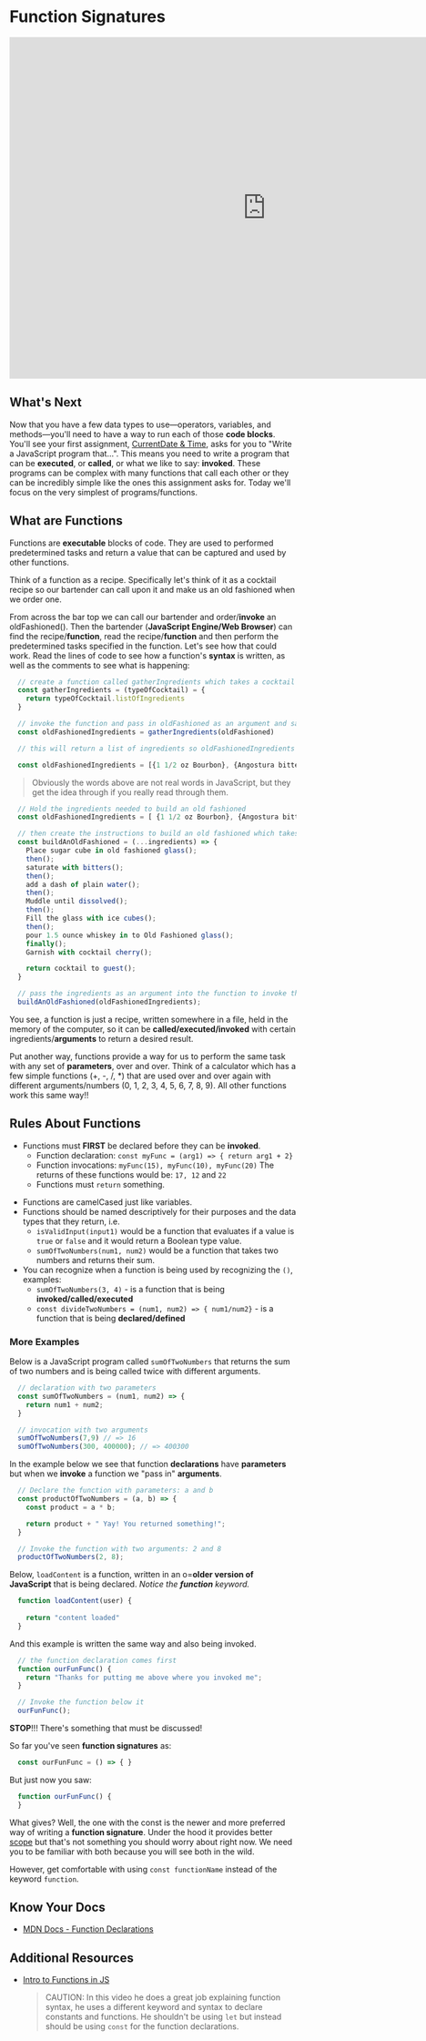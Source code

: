 # Function Signatures

<!-- *STARLING QUOTE -Author* -->

<iframe src="https://player.vimeo.com/video/377425124" width="900" height="600" frameborder="0" allow="autoplay; fullscreen" allowfullscreen></iframe>


## What's Next

Now that you have a few data types to use—operators, variables, and methods—you'll need to have a way to run each of those **code blocks**. You'll see your first assignment, [CurrentDate & Time](https://github.com/AustinCodingAcademy/JS211_CurrentDateTimeProject/blob/master/README.md), asks for you to "Write a JavaScript program that...". This means you need to write a program that can be **executed**, or **called**, or what we like to say: **invoked**. These programs can be complex with many functions that call each other or they can be incredibly simple like the ones this assignment asks for. Today we'll focus on the very simplest of programs/functions.

## What are Functions

Functions are **executable** blocks of code. They are used to performed predetermined tasks and return a value that can be captured and used by other functions.

Think of a function as a recipe. Specifically let's think of it as a cocktail recipe so our bartender can call upon it and make us an old fashioned when we order one.

From across the bar top we can call our bartender and order/**invoke** an oldFashioned(). Then the bartender (**JavaScript Engine/Web Browser**) can find the recipe/**function**, read the recipe/**function** and then perform the predetermined tasks specified in the function. Let's see how that could work. Read the lines of code to see how a function's **syntax** is written, as well as the comments to see what is happening:

```javascript
  // create a function called gatherIngredients which takes a cocktail name as a parameter
  const gatherIngredients = (typeOfCocktail) = {
    return typeOfCocktail.listOfIngredients
  }

  // invoke the function and pass in oldFashioned as an argument and save that to a variable named oldFashionedIngredients
  const oldFashionedIngredients = gatherIngredients(oldFashioned)

  // this will return a list of ingredients so oldFashionedIngredients now equals a list/array of recipes.

  const oldFashionedIngredients = [{1 1/2 oz Bourbon}, {Angostura bitters}, {A Sugar cube}, {Water}, {Ice Cubes}, {Old Fashioned glass}, {Cocktail cherry}]
```

  > Obviously the words above are not real words in JavaScript, but they get the idea through if you really read through them.

```javascript
  // Hold the ingredients needed to build an old fashioned
  const oldFashionedIngredients = [ {1 1/2 oz Bourbon}, {Angostura bitters}, {A Sugar cube}, {Water}, {Ice Cubes}, {Old Fashioned glass}, {Cocktail cherry} ]

  // then create the instructions to build an old fashioned which takes a list of ingredients as a parameter
  const buildAnOldFashioned = (...ingredients) => {
    Place sugar cube in old fashioned glass();
    then();
    saturate with bitters();
    then();
    add a dash of plain water();
    then();
    Muddle until dissolved();
    then();
    Fill the glass with ice cubes();
    then();
    pour 1.5 ounce whiskey in to Old Fashioned glass();
    finally();
    Garnish with cocktail cherry();

    return cocktail to guest();
  }

  // pass the ingredients as an argument into the function to invoke the function
  buildAnOldFashioned(oldFashionedIngredients);
```

You see, a function is just a recipe, written somewhere in a file, held in the memory of the computer, so it can be **called/executed/invoked** with certain ingredients/**arguments** to return a desired result.

Put another way, functions provide a way for us to perform the same task with any set of **parameters**, over and over. Think of a calculator which has a few simple functions (+, -, /, *) that are used over and over again with different arguments/numbers (0, 1, 2, 3, 4, 5, 6, 7, 8, 9). All other functions work this same way!!

## Rules About Functions

* Functions must **FIRST** be declared before they can be **invoked**.
    * Function declaration: `const myFunc = (arg1) => { return arg1 + 2}`
    * Function invocations: `myFunc(15), myFunc(10), myFunc(20)`
    The returns of these functions would be: `17, 12` and `22`
    * Functions must `return` something.
- Functions are camelCased just like variables.
- Functions should be named descriptively for their purposes and the data types that they return, i.e.
    * `isValidInput(input1)` would be a function that evaluates if a value is `true` or `false` and it would return a Boolean type value.
    * `sumOfTwoNumbers(num1, num2)` would be a function that takes two numbers and returns their sum.
- You can recognize when a function is being used by recognizing the `()`, examples:
    * `sumOfTwoNumbers(3, 4)` - is a function that is being **invoked/called/executed**
    * `const divideTwoNumbers = (num1, num2) => { num1/num2}` - is a function that is being **declared/defined**

### More Examples

Below is a JavaScript program called `sumOfTwoNumbers` that returns the sum of two numbers and is being called twice with different arguments.

```javascript
  // declaration with two parameters
  const sumOfTwoNumbers = (num1, num2) => {
    return num1 + num2;
  }

  // invocation with two arguments
  sumOfTwoNumbers(7,9) // => 16
  sumOfTwoNumbers(300, 400000); // => 400300
```

In the example below we see that function **declarations** have **parameters** but when we **invoke** a function we "pass in" **arguments**.

```javascript
  // Declare the function with parameters: a and b
  const productOfTwoNumbers = (a, b) => {
    const product = a * b;

    return product + " Yay! You returned something!";
  }

  // Invoke the function with two arguments: 2 and 8
  productOfTwoNumbers(2, 8);
```

Below, `loadContent` is a function, written in an o=**older version of JavaScript** that is being declared. *Notice the **function** keyword.*

```javascript
  function loadContent(user) {
    
    return "content loaded"
  }
```

And this example is written the same way and also being invoked.

```javascript
  // the function declaration comes first
  function ourFunFunc() {
    return "Thanks for putting me above where you invoked me";
  }

  // Invoke the function below it
  ourFunFunc();
```

**STOP**!!! There's something that must be discussed!

So far you've seen **function signatures** as:

```javascript
  const ourFunFunc = () => { }
```

But just now you saw:

```javascript
  function ourFunFunc() {
  }
```

What gives? Well, the one with the const is the newer and more preferred way of writing a **function signature**. Under the hood it provides better [scope](https://www.reddit.com/r/javascript/comments/5spw31/why_const_foo_vs_function_foo/) but that's not something you should worry about right now. We need you to be familiar with both because you will see both in the wild.

However, get comfortable with using `const functionName` instead of the keyword `function`.

## Know Your Docs

* [MDN Docs - Function Declarations](https://developer.mozilla.org/en-US/docs/Web/JavaScript/Reference/Global_Objects/Function#difference_between_function_constructor_and_function_declaration)

## Additional Resources

* [Intro to Functions in JS](https://youtu.be/KWk9BNBtFtg)
  
    > CAUTION: In this video he does a great job explaining function syntax, he uses a different keyword and syntax to declare constants and functions. He shouldn't be using `let` but instead should be using `const` for the function declarations.

<!-- 

```javascript

``` 

* [MDN Docs - ...]()

- [ ] ...
- [ ] ...


```javascript

``` 

- [ ] ...
- [ ] ...
  * [ ] ...
  * [ ] ...

-->
